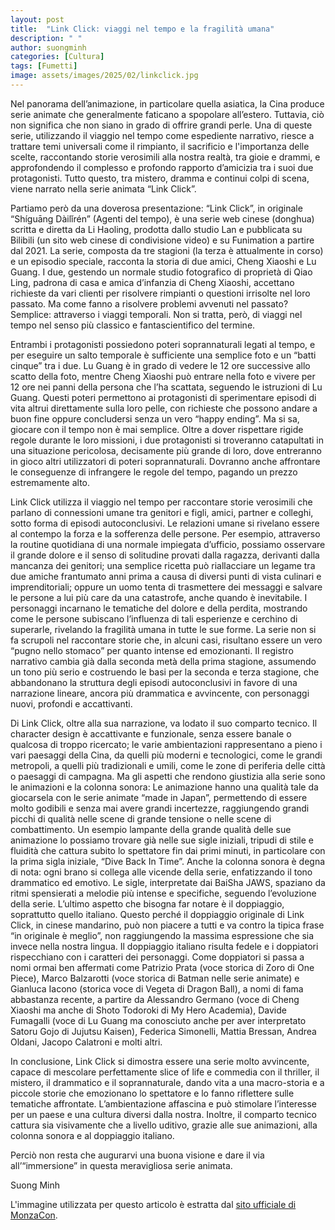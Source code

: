```yaml
---
layout: post
title:  "Link Click: viaggi nel tempo e la fragilità umana"
description: " "
author: suongminh
categories: [Cultura]
tags: [Fumetti]
image: assets/images/2025/02/linkclick.jpg
---
```

Nel panorama dell’animazione, in particolare quella asiatica, la Cina produce serie animate che generalmente faticano a spopolare all’estero. Tuttavia, ciò non significa che non siano in grado di offrire grandi perle. Una di queste serie, utilizzando il viaggio nel tempo come espediente narrativo, riesce a trattare temi universali come il rimpianto, il sacrificio e l'importanza delle scelte, raccontando storie verosimili alla nostra realtà, tra gioie e drammi, e approfondendo il complesso e profondo rapporto d’amicizia tra i suoi due protagonisti. Tutto questo, tra mistero, dramma e continui colpi di scena, viene narrato nella serie animata “Link Click”.

Partiamo però da una doverosa presentazione:
“Link Click”, in originale “Shíguāng Dàilǐrén” (Agenti del tempo), è una serie web cinese (donghua) scritta e diretta da Li Haoling, prodotta dallo studio Lan e pubblicata su Bilibili (un sito web cinese di condivisione video) e su Funimation a partire dal 2021.
La serie, composta da tre stagioni (la terza è attualmente in corso) e un episodio speciale, racconta la storia di due amici, Cheng Xiaoshi e Lu Guang. I due, gestendo un normale studio fotografico di proprietà di Qiao Ling, padrona di casa e amica d’infanzia di Cheng Xiaoshi, accettano richieste da vari clienti per risolvere rimpianti o questioni irrisolte nel loro passato. Ma come fanno a risolvere problemi avvenuti nel passato? Semplice: attraverso i viaggi temporali. Non si tratta, però, di viaggi nel tempo nel senso più classico e fantascientifico del termine.

Entrambi i protagonisti possiedono poteri soprannaturali legati al tempo, e per eseguire un salto temporale è sufficiente una semplice foto e un “batti cinque” tra i due. Lu Guang è in grado di vedere le 12 ore successive allo scatto della foto, mentre Cheng Xiaoshi può entrare nella foto e vivere per 12 ore nei panni della persona che l’ha scattata, seguendo le istruzioni di Lu Guang. Questi poteri permettono ai protagonisti di sperimentare episodi di vita altrui direttamente sulla loro pelle, con richieste che possono andare a buon fine oppure concludersi senza un vero “happy ending”.
Ma si sa, giocare con il tempo non è mai semplice. Oltre a dover rispettare rigide regole durante le loro missioni, i due protagonisti si troveranno catapultati in una situazione pericolosa, decisamente più grande di loro, dove entreranno in gioco altri utilizzatori di poteri soprannaturali. Dovranno anche affrontare le conseguenze di infrangere le regole del tempo, pagando un prezzo estremamente alto.

Link Click utilizza il viaggio nel tempo per raccontare storie verosimili che parlano di connessioni umane tra genitori e figli, amici, partner e colleghi, sotto forma di episodi autoconclusivi. Le relazioni umane si rivelano essere al contempo la forza e la sofferenza delle persone. Per esempio, attraverso la routine quotidiana di una normale impiegata d’ufficio, possiamo osservare il grande dolore e il senso di solitudine provati dalla ragazza, derivanti dalla mancanza dei genitori; una semplice ricetta può riallacciare un legame tra due amiche frantumato anni prima a causa di diversi punti di vista culinari e imprenditoriali; oppure un uomo tenta di trasmettere dei messaggi e salvare le persone a lui più care da una catastrofe, anche quando è inevitabile.
I personaggi incarnano le tematiche del dolore e della perdita, mostrando come le persone subiscano l’influenza di tali esperienze e cerchino di superarle, rivelando la fragilità umana in tutte le sue forme. La serie non si fa scrupoli nel raccontare storie che, in alcuni casi, risultano essere un vero “pugno nello stomaco” per quanto intense ed emozionanti.
Il registro narrativo cambia già dalla seconda metà della prima stagione, assumendo un tono più serio e costruendo le basi per la seconda e terza stagione, che abbandonano la struttura degli episodi autoconclusivi in favore di una narrazione lineare, ancora più drammatica e avvincente, con personaggi nuovi, profondi e accattivanti.

Di Link Click, oltre alla sua narrazione, va lodato il suo comparto tecnico.
Il character design è accattivante e funzionale, senza essere banale o qualcosa di troppo ricercato; le varie ambientazioni rappresentano a pieno i vari paesaggi della Cina, da quelli più moderni e tecnologici, come le grandi metropoli, a quelli più tradizionali e umili, come le zone di periferia delle città o paesaggi di campagna.
Ma gli aspetti che rendono giustizia alla serie sono le animazioni e la colonna sonora:
Le animazione hanno una qualità tale da giocarsela con le serie animate “made in Japan”, permettendo di essere molto godibili e senza mai avere grandi incertezze, raggiungendo grandi picchi di qualità nelle scene di grande tensione o nelle scene di combattimento. Un esempio lampante della grande qualità delle sue animazione lo possiamo trovare già nelle sue sigle iniziali, tripudi di stile e fluidità che cattura subito lo spettatore fin dai primi minuti, in particolare con la prima sigla iniziale, “Dive Back In Time”.
Anche la colonna sonora è degna di nota: ogni brano si collega alle vicende della serie, enfatizzando il tono drammatico ed emotivo. Le sigle, interpretate dai BaiSha JAWS, spaziano da ritmi spensierati a melodie più intense e specifiche, seguendo l’evoluzione della serie.
L’ultimo aspetto che bisogna far notare è il doppiaggio, soprattutto quello italiano. Questo perché il doppiaggio originale di Link Click, in cinese mandarino, può non piacere a tutti e va contro la tipica frase “in originale è meglio”, non raggiungendo la massima espressione che sia invece nella nostra lingua. Il doppiaggio italiano risulta fedele e i doppiatori rispecchiano con i caratteri dei personaggi. Come doppiatori si passa a nomi ormai ben affermati come Patrizio Prata (voce storica di Zoro di One Piece), Marco Balzarotti (voce storica di Batman nelle serie animate) e Gianluca Iacono (storica voce di Vegeta di Dragon Ball), a nomi di fama abbastanza recente, a partire da Alessandro Germano (voce di Cheng Xiaoshi ma anche di Shoto Todoroki di My Hero Academia), Davide Fumagalli (voce di Lu Guang ma conosciuto anche per aver interpretato Satoru Gojo di Jujutsu Kaisen), Federica Simonelli, Mattia Bressan, Andrea Oldani, Jacopo Calatroni e molti altri.

In conclusione, Link Click si dimostra essere una serie molto avvincente, capace di mescolare perfettamente slice of life e commedia con il thriller, il mistero, il drammatico e il soprannaturale, dando vita a una macro-storia e a piccole storie che emozionano lo spettatore e lo fanno riflettere sulle tematiche affrontate. L’ambientazione affascina e può stimolare l’interesse per un paese e una cultura diversi dalla nostra. Inoltre, il comparto tecnico cattura sia visivamente che a livello uditivo, grazie alle sue animazioni, alla colonna sonora e al doppiaggio italiano.

Perciò non resta che augurarvi una buona visione e dare il via all’“immersione” in questa meravigliosa serie animata.


Suong Minh


L'immagine utilizzata per questo articolo è estratta dal [sito ufficiale di MonzaCon](https://www.monzacon.com/).